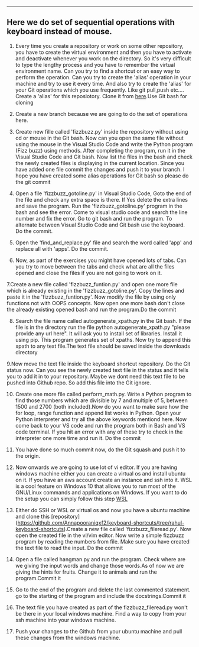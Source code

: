 ---------------------
Here we do set of sequential operations with keyboard instead of mouse.
---------------------

1. Every time you create a repository or work on some other repository, you have to create the virtual environment and then you have to activate and deactivate whenever you work on the directory. So it's very difficult to type the lengthy process and you have to remember the virtual environment name. Can you try to find a shortcut or an easy way to perform the operation. Can you try to create the 'alias' operation in your machine and try to use it every time. And also try to create the 'alias' for your Git operations which you use frequently. Like git pull,push etc.... Create a 'alias' for this reposiotory. Clone it from [here](https://github.com/Annapooraniqxf2/keyboard-shortcuts/tree/rahul-keyboard-shortcuts).Use Git bash for cloning

2. Create a new branch because we are going to do the set of operations here.

3. Create new fille called 'fizzbuzz.py' inside the repository without using cd or mouse in the Git bash. Now can you open the same file without using the mouse in the Visual Studio Code and write the Python program (Fizz buzz) using methods. After completing the program, run it in the Visual Studio Code and Git bash. Now list the files in the bash and check the newly created files is displaying in the current location. Since you have added one file commit the changes and push it to your branch. I hope you have created some alias operations for Git bash so please do the git commit

4. Open a file 'fizzbuzz_gotoline.py' in Visual Studio Code, Goto the end of the file and check any extra space is there. If Yes delete the extra lines and save the program. Run the 'fizzbuzz_gotoline.py' program in the bash and see the error. Come to visual studio code and search the line number and fix the error. Go to git bash and run the program. To alternate between Visual Studio Code and Git bash use the keyboard. Do the commit.

5. Open the 'find_and_replace.py' file and search the word called 'app' and replace all with 'apps'. Do the commit.

6. Now, as part of the exercises you might have opened lots of tabs. Can you try to move between the tabs and check what are all the files opened and close the files if you are not going to work on it.

7.Create a new file called 'fizzbuzz_funtion.py' and open one more file which is already existing in the 'fizzbuzz_gotoline.py'. Copy the lines and paste it in the 'fizzbuzz_funtion.py'. Now modify the file by using only functions not with OOPS concepts. Now open one more bash don't close the already existing opened bash and run the program.Do the commit

8. Search the file name called autogenerate_xpath.py in the Git bash. If the file is in the directory run the file python autogenerate_xpath.py "please provide any url here". It will ask you to install set of libraries. Install it using pip. This program generates set of xpaths. Now try to append this xpath to any text file.The text file should be saved inside the downloads directory

9.Now move the text file inside the keyboard shortcut repository. Do the Git status now. Can you see the newly created text file in the status and it tells you to add it in to your repository. Maybe we dont need this text file to be pushed into Github repo. So add this file into the Git ignore.

10. Create one more file called perform_math.py. Write a Python program to find those numbers which are divisible by 7 and multiple of 5, between 1500 and 2700 (both included).Now do you want to make sure how the for loop, range function and append list works in Python. Open your Python interpreter and try all the above keywords mentiond here. Now come back to your VS code and run the program both in Bash and VS code terminal. If you hit an error with any of these try to check in the interpreter one more time and run it. Do the commit

11. You have done so much commit now, do the Git squash and push it to the origin.

12. Now onwards we are going to use lot of vi editor. If you are having windows machine either you can create a virtual os and install ubuntu on it. If you have an aws account create an instance and ssh into it. WSL is a cool feature on Windows 10 that allows you to run most of the GNU/Linux commands and applications on Windows. If you want to do the setup you can simply follow this step [WSL](https://qxf2.com/blog/setup-linux-testing-environment-on-windows-using-wsl/)

13. Either do SSH or WSL or virtual os and now you have a ubuntu machine and clone this [repository] (https://github.com/Annapooraniqxf2/keyboard-shortcuts/tree/rahul-keyboard-shortcuts).Create a new file called 'fizzbuzz_fileread.py'. Now open the created file in the vi/vim editor. Now write a simple fizzbuzz program by reading the numbers from file. Make sure you have created the text file to read the input. Do the commit

14. Open a file called hangman.py and run the program. Check where are we giving the input words and change those words.As of now we are giving the hints for fruits. Change it to animals and run the program.Commit it

15. Go to the end of the program and delete the last commented statement. go to the starting of the program and include the docstrings.Commit it

16. The text file you have created as part of the fizzbuzz_fileread.py won't be there in your local windows machine. Find a way to copy from your ssh machine into your windows machine.

17. Push your changes to the Github from your ubuntu machine and pull these changes from the windows machine.